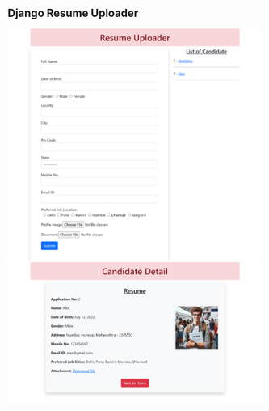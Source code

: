 ## Django Resume Uploader

![home](https://raw.githubusercontent.com/shantanu-lrnr/ResumeUploader/main/screenshots/home.png)
![details](https://raw.githubusercontent.com/shantanu-lrnr/ResumeUploader/main/screenshots/detail.png)
